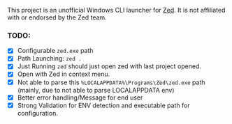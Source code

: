 This project is an unofficial Windows CLI launcher for [Zed](https://zed.dev). It is not affiliated with or endorsed by the Zed team.

### TODO:

- [x] Configurable `zed.exe` path
- [x] Path Launching: `zed .`
- [x] Just Running `zed` should just open zed with last project opened.
- [x] Open with Zed in context menu.
- [x] Not able to parse this `%LOCALAPPDATA%\Programs\Zed\zed.exe` path (mainly, due to not able to parse LOCALAPPDATA env)
- [x] Better error handling/Message for end user
- [x] Strong Validation for ENV detection and executable path for configuration.
